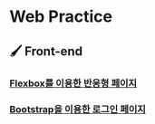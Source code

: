 # Web Practice
## 🖌️ Front-end

### [Flexbox를 이용한 반응형 페이지](/Exercise/Web/05_Flex%20Advanced/03.html)
### [Bootstrap을 이용한 로그인 페이지](/Exercise/Web/06_Bootstrap_Component/02.html)